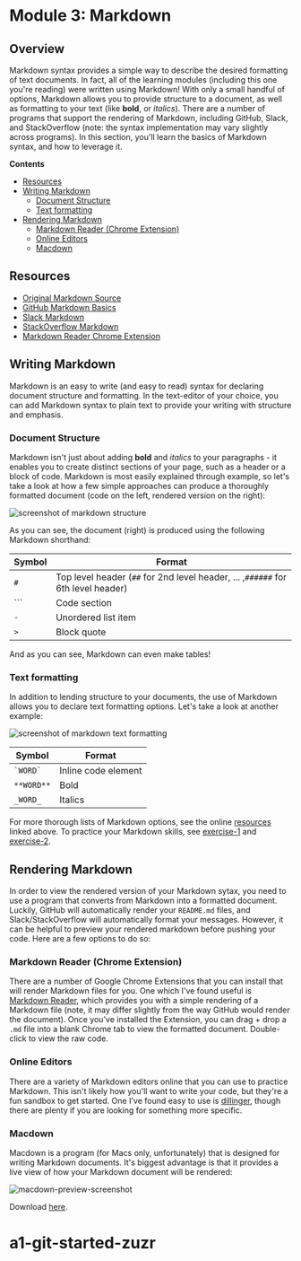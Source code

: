 # Module 3: Markdown

## Overview
Markdown syntax provides a simple way to describe the desired formatting of text documents. In fact, all of the learning modules (including this one you're reading) were written using Markdown! With only a small handful of options, Markdown allows you to provide structure to a document, as well as formatting to your text (like **bold**, or _italics_). There are a number of programs that support the rendering of Markdown, including GitHub, Slack, and StackOverflow (note: the syntax implementation may vary slightly across programs). In this section, you'll learn the basics of Markdown syntax, and how to leverage it.

<!-- START doctoc generated TOC please keep comment here to allow auto update -->
<!-- DON'T EDIT THIS SECTION, INSTEAD RE-RUN doctoc TO UPDATE -->
**Contents**

- [Resources](#resources)
- [Writing Markdown](#writing-markdown)
  - [Document Structure](#document-structure)
  - [Text formatting](#text-formatting)
- [Rendering Markdown](#rendering-markdown)
  - [Markdown Reader (Chrome Extension)](#markdown-reader-chrome-extension)
  - [Online Editors](#online-editors)
  - [Macdown](#macdown)

<!-- END doctoc generated TOC please keep comment here to allow auto update -->

## Resources
- [Original Markdown Source](https://daringfireball.net/projects/markdown/)
- [GitHub Markdown Basics](https://help.github.com/articles/basic-writing-and-formatting-syntax/)
- [Slack Markdown](https://get.slack.help/hc/en-us/articles/202288908-Formatting-your-messages)
- [StackOverflow Markdown](http://stackoverflow.com/editing-help)
- [Markdown Reader Chrome Extension](https://chrome.google.com/webstore/detail/markdown-reader/gpoigdifkoadgajcincpilkjmejcaanc?hl=en)

## Writing Markdown
Markdown is an easy to write (and easy to read) syntax for declaring document structure and formatting. In the text-editor of your choice, you can add Markdown syntax to plain text to provide your writing with structure and emphasis.

### Document Structure
Markdown isn't just about adding **bold** and _italics_ to your paragraphs - it enables you to create distinct sections of your page, such as a header or a block of code. Markdown is most easily explained through example, so let's take a look at how a few simple approaches can produce a thoroughly formatted document (code on the left, rendered version on the right):

![screenshot of markdown structure](imgs/markdown-structure.png)

As you can see, the document (right) is produced using the following Markdown shorthand:


| Symbol | Format	|
| ------------- |  ------------- |
| `#`| Top level header (`##` for 2nd level header, ... ,`######` for 6th level header)	|
| ```	| Code section	|
| `-`	| Unordered list item	|
| `>` | Block quote	|

And as you can see, Markdown can even make tables!

### Text formatting
In addition to lending structure to your documents, the use of Markdown allows you to declare text formatting options. Let's take a look at another example:

![screenshot of markdown text formatting](imgs/markdown-text.png)

| Symbol | Format	|
| ------------- |  ------------- |
| ``` `WORD` ``` | Inline code element	|
| `**WORD**`	| Bold	|
| `_WORD_`	| Italics	|

For more thorough lists of Markdown options, see the online [resources](#resources) linked above. To practice your Markdown skills, see [exercise-1](exercise-1) and [exercise-2](exercise-2).

## Rendering Markdown
In order to view the rendered version of your Markdown sytax, you need to use a program that converts from Markdown into a formatted document. Luckily, GitHub will automatically render your `README.md` files, and Slack/StackOverflow will automatically format your messages. However, it can be helpful to preview your rendered markdown before pushing your code. Here are a few options to do so:

### Markdown Reader (Chrome Extension)
There are a number of Google Chrome Extensions that you can install that will render Markdown files for you. One which I've found useful is [Markdown Reader](https://chrome.google.com/webstore/detail/markdown-reader/gpoigdifkoadgajcincpilkjmejcaanc?hl=en), which provides you with a simple rendering of a Markdown file (note, it may differ slightly from the way GitHub would render the document). Once you've installed the Extension, you can drag + drop a `.md` file into a blank Chrome tab to view the formatted document. Double-click to view the raw code.

### Online Editors
There are a variety of Markdown editors online that you can use to practice Markdown. This isn't likely how you'll want to write your code, but they're a fun sandbox to get started. One I've found easy to use is [dillinger](http://dillinger.io/), though there are plenty if you are looking for something more specific.

### Macdown
Macdown is a program (for Macs only, unfortunately) that is designed for writing Markdown documents. It's biggest advantage is that it provides a live view of how your Markdown document will be rendered:

![macdown-preview-screenshot](imgs/macdown-ss.png)

Download [here](http://macdown.uranusjr.com/).
# a1-git-started-zuzr
